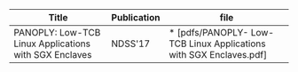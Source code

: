 Title|Publication|file
--- | --- | --- 
PANOPLY: Low-TCB Linux Applications with SGX Enclaves | NDSS'17 |* [pdfs/PANOPLY- Low-TCB Linux Applications with SGX Enclaves.pdf] 
